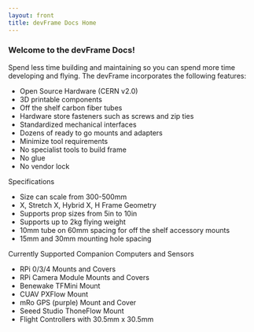 ```yaml
---
layout: front
title: devFrame Docs Home
---
```

  
### Welcome to the devFrame Docs!

Spend less time building and maintaining so you can spend more time developing and flying.  The devFrame incorporates the following features:
- Open Source Hardware (CERN v2.0)
- 3D printable components
- Off the shelf carbon fiber tubes
- Hardware store fasteners such as screws and zip ties
- Standardized mechanical interfaces
- Dozens of ready to go mounts and adapters
- Minimize tool requirements
- No specialist tools to build frame
- No glue
- No vendor lock

Specifications
- Size can scale from 300-500mm
- X, Stretch X, Hybrid X, H Frame Geometry
- Supports prop sizes from 5in to 10in
- Supports up to 2kg flying weight
- 10mm tube on 60mm spacing for off the shelf accessory mounts
- 15mm and 30mm mounting hole spacing

Currently Supported Companion Computers and Sensors
- RPi 0/3/4 Mounts and Covers
- RPi Camera Module Mounts and Covers
- Benewake TFMini Mount
- CUAV PXFlow Mount
- mRo GPS (purple) Mount and Cover
- Seeed Studio ThoneFlow Mount
- Flight Controllers with 30.5mm x 30.5mm 

